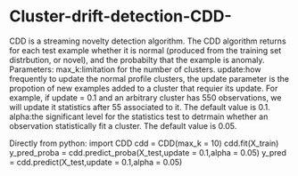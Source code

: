 # Cluster-drift-detection-CDD-

CDD is a streaming novelty detection algorithm.
The CDD algorithm returns for each test example whether it is normal (produced from the training set distrbution, or novel),
and the probabilty that the example is anomaly.
Parameters:
max_k:limitation for the number of clusters.
update:how frequently to update the normal profile clusters, the update parameter is the propotion of new examples added to a cluster that requier 
its update. For example, if update = 0.1 and an arbitrary cluster has 550 observations, we will update it statistics after 55 associated to it.
The default value is 0.1.
alpha:the significant level for the statistics test to detrmain whether an observation statistically fit a cluster.
The default value is 0.05.

Directly from python:
import CDD
cdd = CDD(max_k = 10)
cdd.fit(X_train)
y_pred_proba = cdd.predict_proba(X_test,update = 0.1,alpha = 0.05)
y_pred = cdd.predict(X_test,update = 0.1,alpha = 0.05)
